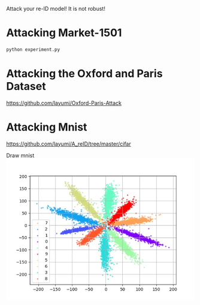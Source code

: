 Attack your re-ID model! It is not robust! 

# Attacking Market-1501 

```bash
python experiment.py
```

# Attacking the Oxford and Paris Dataset 
https://github.com/layumi/Oxford-Paris-Attack 

# Attacking Mnist
https://github.com/layumi/A_reID/tree/master/cifar 

Draw mnist
![](https://github.com/layumi/pytorch-mnist/blob/master/train.jpg)

